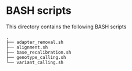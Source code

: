 # BASH scripts

This directory contains the following BASH scripts

```
.
├── adapter_removal.sh
├── alignment.sh
├── base_recalibration.sh
├── genotype_calling.sh
└── variant_calling.sh

```
